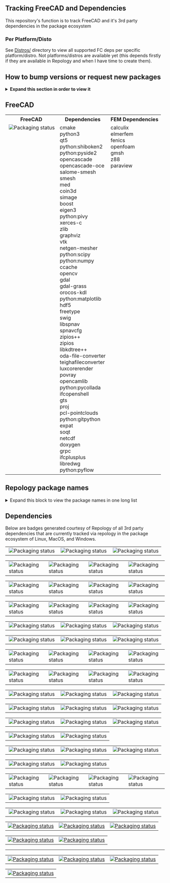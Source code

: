 ## Tracking FreeCAD and Dependencies
This repository's function is to track FreeCAD and it's 3rd party dependencies in the package ecosystem

### Per Platform/Disto
See [Distros/](Distros/) directory to view all supported FC deps per specific platform/distro. Not platforms/distros are available yet (this depends firstly if they are available in Repology and when I have time to create them).

## How to bump versions or request new packages
<details>
  <summary><b>Expand this section in order to view it</b></summary>

### Arch Linux
1. Search for the package in: https://www.archlinux.org/packages/
2. On the package page find `Flag Package Out-of-Date` link

### Arch Linux User Repository (AUR)
1. Search for the package in: https://aur.archlinux.org
2. On the package page find `Flag Package Out-of-Date` link

### Chocolatey 
Request new packages at https://github.com/chocolatey/chocolatey-package-requests  
Request package updates by [contacting the maintainer of said chocolatey package](https://chocolatey.org/docs/package-triage-process#package-is-outdated)

### FreeBSD (aka Freshports/dports)
Open a ticket on their [Bugzilla](https://bugs.freebsd.org/bugzilla/enter_bug.cgi) bugtracker.  
FYI, dports lags behind Freshports 

### Gentoo
1. Open a ticket on their [Bugzilla](https://bugs.gentoo.org/enter_bug.cgi?product=Gentoo%20Linux) bugtracker.
2. Choose either 'Current Packages' or 'New Packages' accordingly  
Also, it's possible to see PRs in https://github.com/gentoo/gentoo/

### Haiku Ports
Open an issue on their [Haikuports GitHub repo](https://github.com/haikuports/haikuports/issues)

### Homebrew
If you're on MacOS use: https://github.com/Homebrew/homebrew-core/blob/master/CONTRIBUTING.md

If not, then find the formula on github, edit the formula (auto-forks for you), make the appropriate changes (change the version number and get the sha256 (use another updated repo to get the the hash or download the program and run `sha256sum`), the submit a PR via github GUI.

### Hyperbola
1. Search for the package in: https://www.hyperbola.info/packages/
2. On the package page find `Flag Package Out-of-Date` link

### Linuxbrew
See Homebrew

### Macports
There are a several ways to update/request macports. Before anything, please search their github repo for [open PRs](github.com/macports/macports-ports/pulls) and their [bugtracker](https://trac.macports.org/search?q=&portsummarysearch=on) to avoid duplicate requests.
1. If you have macports installed you can go through the recommended way to update a macport
2. If you don't have macports installed you can still open a PR. You'll need to some things in the PR 
3. Open a ticket on their [bugtracker](https://trac.macports.org) requesting an update or a new package. 

### Mageia Cauldron
Open an issus on their [Bugzilla](https://bugs.mageia.org) Bugtracker

### nixpkgs
Open an issue on their [Github repo](https://github.com/NixOS/nixpkgs/)  
It's possible to open PRs to bump versions but note that the checksum they ask for isn't `sha256sum`

### OpenMandriva Cooker
Open an issue on their [Bugzilla](https://issues.openmandriva.org/enter_bug.cgi?product=Cooker)

### psilinux
1. Find the package via repology or on their [GitHub organization page](https://github.com/pisilinux)  
2. Open an issue requesting update or new package.

### scoop
Open an issue on their [Github repo](https://github.com/lukesampson/scoop/issues)

### solus
Open an issue on their [Phabricator](https://dev.getsol.us/maniphest/)  
Make sure to follow their [guidelines](https://getsol.us/articles/packaging/request-a-package/en/)

### vcpkg
C++ Library Manager for Windows, Linux, and MacOS  
Open an issue on their [Github repo](https://github.com/Microsoft/vcpkg)  
Note: they don

### Void Linux
Open an issue on their [Github repo](https://github.com/void-linux/void-packages)

### Yet Another Cygwin Ports (YACP)
Open an issue on their [Github repo](https://github.com/fd00/yacp)

#### Tips for submitting PRs
<details>
  <summary>Tips on how to submit PRs</summary>
    <ul>
      <li>Clone the repository
      <li>Edit the package forumla/recipe
      <li>Update the version number of the package
      <li>Download the updated package version
      <li>Generate a sha256 <tt>openssl dgst -sha256 package-name</tt>
      <li>Note: Macports requires a rmd160. Generate an rmd160 <tt>openssl dgst -rmd160 package-name</tt>
      <li>Submit PR
    <ul>
</details>

</details>

## FreeCAD
<table>
  <tr>
    <th>FreeCAD</th>
    <th>Dependencies</th>  
    <th>FEM Dependencies</th>
  </tr>
  <tr>
    <td valign="top"><a href="https://repology.org/metapackage/freecad/versions">
        <img src="https://repology.org/badge/vertical-allrepos/freecad.svg" alt="Packaging status" align="right"></a>
    </td>
    <td align="left" valign="top">
      cmake<br/>
      python3<br/>
      qt5<br/>
      python:shiboken2<br/>
      python:pyside2<br/>
      opencascade<br/>
      opencascade-oce<br/>
      salome-smesh<br/>
      smesh<br/>
      med<br/>
      coin3d<br/>
      simage<br/>
      boost<br/>
      eigen3<br/>
      python:pivy<br/>
      xerces-c<br/>
      zlib<br/>
      graphviz<br/>
      vtk<br/>
      netgen-mesher<br/>
      python:scipy<br/>
      python:numpy<br/>
      ccache<br/>
      opencv<br/>
      gdal<br/>
      gdal-grass<br/>
      orocos-kdl<br/>
      python:matplotlib<br/>
      hdf5<br/>
      freetype<br/>
      swig<br/>
      libspnav<br/>
      spnavcfg<br/>
      zipios++<br/>
      zipios<br/>
      libkdtree++<br/>
      oda-file-converter<br/>
      teighafileconverter<br/>
      luxcorerender<br/>
      povray<br/>
      opencamlib<br/>
      python:pycollada<br/>
      ifcopenshell<br/>
      gts<br/>
      proj<br/>
      pcl-pointclouds<br/>
      python:gitpython<br/>
      expat<br/>
      soqt<br/>
      netcdf<br/>
      doxygen<br/>
      grpc<br/>
      ifcplusplus<br/>
      libredwg<br/>
      python:pyflow
    </td>
    <td align="left" valign="top">
      calculix<br/>
      elmerfem<br/>
      fenics<br/>
      openfoam<br/>
      gmsh<br/>
      z88<br/>
      paraview<br/>
    </td>
  </tr>
</table>

## Repology package names  
<details>
  <summary>Expand this block to view the package names in one long list</summary>

```
python3  
qt5  
python:shiboken2  
python:pyside2  
opencascade  
opencascade-oce  
salome-smesh  
smesh  
med  
coin3d  
simage  
boost  
eigen3  
python:pivy  
xerces-c  
cmake  
zlib  
graphviz  
vtk  
netgen-mesher
python:scipy  
python:numpy  
calculix  
elmerfem  
fenics  
openfoam  
z88  
gmsh  
ccache  
opencv  
gdal  
gdal-grass  
orocos-kdl  
python:matplotlib  
hdf5  
freetype
swig  
libspnav  
spnavcfg  
zipios++  


libkdtree++  
oda-file-converter  
teighafileconverter  
luxcorerender  
povray  
opencamlib  
python:pycollada  
ifcopenshell  
gts  
proj  
pcl-pointclouds  
python:gitpython
expat  
soqt  
netcdf  
doxygen
paraview  
grpc  
ifcplusplus  
libredwg  
python:pyflow  
```

</details>

## Dependencies
Below are badges generated courtesy of Repology of all 3rd party dependencies that are currently tracked via repology in the package ecosystem of Linux, MacOS, and Windows.

<table>
  <tr>
    <td valign="top"><a href="https://repology.org/metapackage/qt5/versions">
      <img src="https://repology.org/badge/vertical-allrepos/qt5.svg?header=qt5" alt="Packaging status" align="right"></a>
    </td>
    <td valign="top"><a href="https://repology.org/metapackage/python:shiboken2/versions">
      <img src="https://repology.org/badge/vertical-allrepos/python:shiboken2.svg?header=python%3Ashiboken2" alt="Packaging status" align="right"></a>
    </td>
    <td valign="top"><a href="https://repology.org/metapackage/python:pyside2/versions">
      <img src="https://repology.org/badge/vertical-allrepos/python:pyside2.svg?header=python%3Apyside2" alt="Packaging status" align="right"></a>
    </td>
  </tr>
</table>

<table>
  <tr>
    <td valign="top"><a href="https://repology.org/metapackage/opencascade/versions">
      <img src="https://repology.org/badge/vertical-allrepos/opencascade.svg?header=opencascade" alt="Packaging status" align="right"></a>
    </td>
    <td valign="top"><a href="https://repology.org/metapackage/opencascade-oce/versions">
      <img src="https://repology.org/badge/vertical-allrepos/opencascade-oce.svg?header=opencascade-oce" alt="Packaging status" align="right"></a>
    </td>
    <td valign="top"><a href="https://repology.org/metapackage/salome-smesh/versions">
      <img src="https://repology.org/badge/vertical-allrepos/salome-smesh.svg?header=salome-smesh" alt="Packaging status" align="right"></a>
    </td>
    <td valign="top"><a href="https://repology.org/metapackage/smesh/versions">
      <img src="https://repology.org/badge/vertical-allrepos/smesh.svg?header=smesh" alt="Packaging status" align="right"></a>
    </td>
  </tr>
</table>

<table>
  <tr>
    <td valign="top"><a href="https://repology.org/metapackage/med/versions">
      <img src="https://repology.org/badge/vertical-allrepos/med.svg?header=med" alt="Packaging status" align="right"></a>
    </td>
    <td valign="top"><a href="https://repology.org/metapackage/python3/versions">
      <img src="https://repology.org/badge/vertical-allrepos/python3.svg?header=python3" alt="Packaging status" align="right"></a>
    </td>
    <td valign="top"><a href="https://repology.org/metapackage/boost/versions">
      <img src="https://repology.org/badge/vertical-allrepos/boost.svg?header=boost" alt="Packaging status" align="right"></a>
    </td>
    <td valign="top"><a href="https://repology.org/metapackage/netcdf/versions">
      <img src="https://repology.org/badge/vertical-allrepos/netcdf.svg?header=netcdf" alt="Packaging status" align="right"></a>
    </td>
</tr>
</table>

<table>
  <tr>
    <td valign="top"><a href="https://repology.org/metapackage/coin3d/versions">
      <img src="https://repology.org/badge/vertical-allrepos/coin3d.svg?header=coin3d" alt="Packaging status" align="right"></a>
    <td valign="top"><a href="https://repology.org/metapackage/soqt/versions">
      <img src="https://repology.org/badge/vertical-allrepos/soqt.svg?header=soqt" alt="Packaging status" align="right"></a>
    <td valign="top"><a href="https://repology.org/metapackage/python:pivy/versions">
      <img src="https://repology.org/badge/vertical-allrepos/python:pivy.svg?header=python%3Apivy" alt="Packaging status" align="right"></a>
    </td>
    <td valign="top"><a href="https://repology.org/metapackage/simage/versions">
      <img src="https://repology.org/badge/vertical-allrepos/simage.svg?header=simage" alt="Packaging status" align="right"></a>
    </td>
  </tr>
</table>

<table>
  <tr>
    <td valign="top"><a href="https://repology.org/metapackage/hdf5/versions">
      <img src="https://repology.org/badge/vertical-allrepos/hdf5.svg?header=hdf5" alt="Packaging status" align="right"></a>
    </td>
    <td valign="top"><a href="https://repology.org/metapackage/eigen3/versions">
      <img src="https://repology.org/badge/vertical-allrepos/eigen3.svg?header=eigen3" alt="Packaging status" align="right"></a>
    </td>
    <td valign="top"><a href="https://repology.org/metapackage/xerces-c/versions">
      <img src="https://repology.org/badge/vertical-allrepos/xerces-c.svg?header=xerces-c" alt="Packaging status" align="right"></a>
    </td>
  </tr>
</table>

<table>
  <tr>
    <td valign="top"><a href="https://repology.org/metapackage/zlib/versions">
      <img src="https://repology.org/badge/vertical-allrepos/zlib.svg?header=zlib" alt="Packaging status" align="right"></a>
    </td>
    <td valign="top"><a href="https://repology.org/metapackage/cmake/versions">
      <img src="https://repology.org/badge/vertical-allrepos/cmake.svg?header=cmake" alt="Packaging status" align="right"></a>
    </td>
    <td valign="top"><a href="https://repology.org/metapackage/ccache/versions">
      <img src="https://repology.org/badge/vertical-allrepos/ccache.svg?header=ccache" alt="Packaging status" align="right"></a>
    </td>
  </tr>
</table>

<table>
  <tr>
    <td valign="top"><a href="https://repology.org/metapackage/netgen-mesher/versions">
      <img src="https://repology.org/badge/vertical-allrepos/netgen-mesher.svg?header=netgen-mesher" alt="Packaging status" align="right"></a>
    </td>
    <td valign="top"><a href="https://repology.org/metapackage/vtk/versions">
      <img src="https://repology.org/badge/vertical-allrepos/vtk.svg?header=vtk" alt="Packaging status" align="right"></a>
    </td>
    <td valign="top"><a href="https://repology.org/metapackage/calculix/versions">
      <img src="https://repology.org/badge/vertical-allrepos/calculix.svg?header=calculix" alt="Packaging status" align="right"></a>
    </td>
    <td valign="top"><a href="https://repology.org/metapackage/gmsh/versions">
      <img src="https://repology.org/badge/vertical-allrepos/gmsh.svg?header=gmsh" alt="Packaging status" align="right"></a>
  </tr>
</table>

<table>
  <tr>
    <td valign="top"><a href="https://repology.org/metapackage/elmerfem/versions">
      <img src="https://repology.org/badge/vertical-allrepos/elmerfem.svg?header=elmerfem" alt="Packaging status" align="right"></a>
    </td>
    <td valign="top"><a href="https://repology.org/metapackage/fenics/versions">
      <img src="https://repology.org/badge/vertical-allrepos/fenics.svg?header=fenics" alt="Packaging status" align="right"></a>
    </td>
    <td valign="top"><a href="https://repology.org/metapackage/openfoam/versions">
      <img src="https://repology.org/badge/vertical-allrepos/openfoam.svg?header=openfoam" alt="Packaging status" align="right"></a>
    </td>
    <td valign="top"><a href="https://repology.org/metapackage/z88/versions">
      <img src="https://repology.org/badge/vertical-allrepos/z88.svg?header=z88" alt="Packaging status" align="right"></a>
    </td>
  </tr>
</table>


<table>
  <tr>
    <td valign="top"><a href="https://repology.org/metapackage/orocos-kdl/versions">
      <img src="https://repology.org/badge/vertical-allrepos/orocos-kdl.svg?header=orocos-kdl" alt="Packaging status" align="right"></a>
    </td>
    <td valign="top"><a href="https://repology.org/metapackage/python:matplotlib/versions">
      <img src="https://repology.org/badge/vertical-allrepos/python:matplotlib.svg?header=python%3Amatplotlib" alt="Packaging status" align="right"></a>
    </td>
    <td valign="top"><a href="https://repology.org/metapackage/freetype/versions">
      <img src="https://repology.org/badge/vertical-allrepos/freetype.svg?header=freetype" alt="Packaging status" align="right"></a>
    </td>
  </tr>
</table>

<table>
  <tr>
    <td valign="top"><a href="https://repology.org/metapackage/graphviz/versions">
      <img src="https://repology.org/badge/vertical-allrepos/graphviz.svg?header=graphviz" alt="Packaging status" align="right"></a>
    </td>
    <td valign="top"><a href="https://repology.org/metapackage/swig/versions">
      <img src="https://repology.org/badge/vertical-allrepos/swig.svg?header=swig" alt="Packaging status" align="right"></a>
    </td>
    <td valign="top"><a href="https://repology.org/metapackage/ifcopenshell/versions">
      <img src="https://repology.org/badge/vertical-allrepos/ifcopenshell.svg?header=ifcopenshell" alt="Packaging status" align="right"></a>
    </td>
  </tr>
</table>

<table>
  <tr>
    <td valign="top"><a href="https://repology.org/metapackage/libspnav/versions">
      <img src="https://repology.org/badge/vertical-allrepos/libspnav.svg?header=libspnav" alt="Packaging status" align="right"></a>
    </td>
    <td valign="top"><a href="https://repology.org/metapackage/spnavcfg/versions">
      <img src="https://repology.org/badge/vertical-allrepos/spnavcfg.svg?header=spnavcfg" alt="Packaging status" align="right"></a>
    </td>
    <td valign="top"><a href="https://repology.org/metapackage/libkdtree++/versions">
      <img src="https://repology.org/badge/vertical-allrepos/libkdtree++.svg?header=libkdtree++" alt="Packaging status" align="right"></a>
    </td>
  </tr>
</table>

<table>
  <tr>
    <td valign="top"><a href="https://repology.org/metapackage/zipios++/versions">
      <img src="https://repology.org/badge/vertical-allrepos/zipios++.svg?header=zipios++" alt="Packaging status" align="right"></a>
    </td>
    <td valign="top"><a href="https://repology.org/metapackage/zipios/versions">
      <img src="https://repology.org/badge/vertical-allrepos/zipios.svg?header=zipios" alt="Packaging status" align="right"></a>
    </td>
  </tr>
</table>

<table>
  <tr>
    <td valign="top"><a href="https://repology.org/metapackage/python:scipy/versions">
      <img src="https://repology.org/badge/vertical-allrepos/python:scipy.svg?header=python%3Ascipy" alt="Packaging status" align="right"></a>
    </td>
    <td valign="top"><a href="https://repology.org/metapackage/python:numpy/versions">
      <img src="https://repology.org/badge/vertical-allrepos/python:numpy.svg?header=python%3Anumpy" alt="Packaging status" align="right"></a>
    </td>
    <td valign="top"><a href="https://repology.org/metapackage/opencv/versions">
      <img src="https://repology.org/badge/vertical-allrepos/opencv.svg?header=opencv" alt="Packaging status" align="right"></a>
    </td>
  </tr>
</table>

<table>
  <tr>
    <td valign="top"><a href="https://repology.org/metapackage/gdal/versions">
      <img src="https://repology.org/badge/vertical-allrepos/gdal.svg?header=gdal" alt="Packaging status" align="right"></a>
    </td>
    <td valign="top"><a href="https://repology.org/metapackage/gdal-grass/versions">
      <img src="https://repology.org/badge/vertical-allrepos/gdal-grass.svg?header=gdal-grass" alt="Packaging status" align="right"></a>
    </td>
  </tr>
</table>

<table>
  <tr>
    <td valign="top"><a href="https://repology.org/metapackage/oda-file-converter/versions">
      <img src="https://repology.org/badge/vertical-allrepos/oda-file-converter.svg?header=oda-file-converter" alt="Packaging status" align="right"></a>
    </td>
    <td valign="top"><a href="https://repology.org/metapackage/teighafileconverter/versions">
      <img src="https://repology.org/badge/vertical-allrepos/teighafileconverter.svg?header=teighafileconverter" alt="Packaging status" align="right"></a>
    </td>
    <td valign="top"><a href="https://repology.org/metapackage/luxcorerender/versions">
      <img src="https://repology.org/badge/vertical-allrepos/luxcorerender.svg?header=luxcorerender" alt="Packaging status" align="right"></a>
    </td>
    <td valign="top"><a href="https://repology.org/metapackage/povray/versions">
      <img src="https://repology.org/badge/vertical-allrepos/povray.svg?header=povray" alt="Packaging status" align="right"></a>
    </td>
  </tr>
</table>

<table>
  <tr>
    <td valign="top"><a href="https://repology.org/metapackage/opencamlib/versions">
      <img src="https://repology.org/badge/vertical-allrepos/opencamlib.svg?header=opencamlib" alt="Packaging status" align="right"></a>
    </td>
    <td valign="top"><a href="https://repology.org/metapackage/python:pycollada/versions">
      <img src="https://repology.org/badge/vertical-allrepos/python:pycollada.svg?header=python%3Apycollada" alt="Packaging status" align="right"></a>
    </td>
  </tr>
</table>

<table>
  <tr>
    <td valign="top"><a href="https://repology.org/metapackage/proj/versions">
      <img src="https://repology.org/badge/vertical-allrepos/proj.svg?header=proj" alt="Packaging status" align="right"></a>
    </td>
    <td valign="top"><a href="https://repology.org/metapackage/gts/versions">
      <img src="https://repology.org/badge/vertical-allrepos/gts.svg?header=gts" alt="Packaging status" align="right"></a>
    </td>
    <td valign="top"><a href="https://repology.org/metapackage/python:pysolar/versions">
      <img src="https://repology.org/badge/vertical-allrepos/python:pysolar.svg?header=python%3Apysolar" alt="Packaging status" align="right"></a>
    </td>
  </tr>
</table>

<table>
  <tr>
    <td valign="top"><a href="https://repology.org/metapackage/pcl-pointclouds/versions">
      <img src="https://repology.org/badge/vertical-allrepos/pcl-pointclouds.svg?header=pcl-pointclouds" alt="Packaging status"></a>
    </td>
    <td valign="top"><a href="https://repology.org/metapackage/python:gitpython/versions">
      <img src="https://repology.org/badge/vertical-allrepos/python:gitpython.svg?header=python%3Agitpython" alt="Packaging status"></a>
    </td>
    <td valign="top"><a href="https://repology.org/metapackage/expat/versions">
      <img src="https://repology.org/badge/vertical-allrepos/expat.svg?header=expat" alt="Packaging status"></a>
    </td>
  </tr>
</table>


<table>
  <tr>
    <td valign="top"><a href="https://repology.org/metapackage/doxygen/versions">
      <img src="https://repology.org/badge/vertical-allrepos/doxygen.svg?header=doxygen" alt="Packaging status"></a>
    </td>
    <td valign="top"><a href="https://repology.org/metapackage/paraview/versions">
      <img src="https://repology.org/badge/vertical-allrepos/paraview.svg?header=paraview" alt="Packaging status"></a>
    </td>
  </tr>
</table>

------

<table>
  <tr>
    <td valign="top"><a href="https://repology.org/metapackage/grpc/versions">
      <img src="https://repology.org/badge/vertical-allrepos/grpc.svg?header=grpc" alt="Packaging status"></a>
    </td>
    <td valign="top"><a href="https://repology.org/metapackage/ifcplusplus/versions">
      <img src="https://repology.org/badge/vertical-allrepos/ifcplusplus.svg?header=ifcplusplus" alt="Packaging status"></a>
    </td>
    <td valign="top"><a href="https://repology.org/metapackage/libredwg/versions">
      <img src="https://repology.org/badge/vertical-allrepos/libredwg.svg?header=libredwg" alt="Packaging status"></a>
    </td>
  </tr>
</table>

<table>
  <tr>
    <td valign="top"><a href="https://repology.org/metapackage/python:pyflow/versions">
      <img src="https://repology.org/badge/vertical-allrepos/python:pyflow.svg?header=python%3Apyflow" alt="Packaging status"></a>
    </td>
  </tr>
</table>

<!--
<table>
  <tr>
  </tr>
</table>
-->
